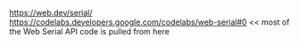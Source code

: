 https://web.dev/serial/
https://codelabs.developers.google.com/codelabs/web-serial#0 << most of the Web Serial API code is pulled from here